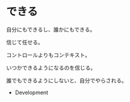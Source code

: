 # できる

自分にもできるし、誰かにもできる。

信じて任せる。

コントロールよりもコンテキスト。

いつかできるようになるのを信じる。

誰でもできるようにしないと、自分でやらされる。

-   Development
